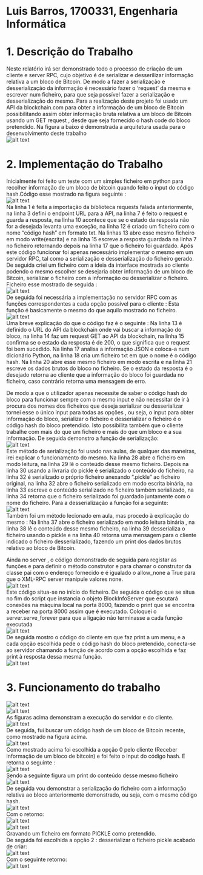 # Luis Barros, 1700331, Engenharia Informática

# 1. Descrição do Trabalho

Neste relatório irá ser demonstrado todo o processo de criação de um cliente e server RPC,
cujo objetivo é de serializar e desserilizar informação relativa a um bloco de Bitcoin. De
modo a fazer a serialização e desserialização da informação é necessário fazer o ‘request’
da mesma e escrever num ficheiro, para que seja possível fazer a serialização e
desserialização do mesmo. Para a realização deste projeto foi usado um API da
blockchain.com para obter a informação de um bloco de Bitcoin possibilitando assim obter
informação bruta relativa a um bloco de Bitcoin usando um GET request , desde que seja
fornecido o hash code do bloco pretendido. Na figura a baixo é demonstrada a arquitetura
usada para o desenvolvimento deste trabalho  <br>
      ![alt text](./images/arquitetura.png )
  
  # 2. Implementação do Trabalho

  Inicialmente foi feito um teste com um simples ficheiro em python para recolher informação
de um bloco de bitcoin quando feito o input do código hash.Código esse mostrado na figura 
seguinte :  <br>
  ![alt text](./images/screen1.png )   
  Na linha 1 é feita a importação da biblioteca requests falada anteriormente, na linha 3 defini
o endpoint URL para a API, na linha 7 é feito o request e guarda a resposta, na linha 10
acontece que se o estado da resposta não for a desejada levanta uma exceção, na linha 12
é criado um ficheiro com o nome “código hash” em formato txt. Na linhas 13 abre esse
mesmo ficheiro em modo write(escrita) e na linha 15 escreve a resposta guardada na linha
7 no ficheiro retornando depois na linha 17 que o ficheiro foi guardado.
Após este código funcionar foi apenas necessário implementar o mesmo em um servidor
RPC, tal como a serialização e desserialização do ficheiro gerado.
De seguida criei um ficheiro com a ideia da interface mostrada ao cliente podendo o mesmo
escolher se desejaria obter informação de um bloco de Bitcoin, serializar o ficheiro com a
informação ou desserializar o ficheiro.
Ficheiro esse mostrado de seguida :  <br>
          ![alt text](./images/screen2.png)       
  De seguida foi necessária a implementação no servidor RPC com as funções correspondentes a cada opção possível para o cliente : 
  Esta função é basicamente o mesmo do que aquilo mostrado no ficheiro. <br>
      ![alt text](./images/screen3.png)     
      Uma breve explicação do que o código faz é o seguinte : Na linha 13 é definido o URL do API da blockchain onde vai buscar a informação do bloco, na linha 14 faz um request GET ao API da blockchain, na linha 15 confirma se o estado da resposta é de 200, o que significa que o request foi bem sucedido. Na linha 17 analisa a informação JSON e coloca-a num dicionário Python, na linha 18 cria um ficheiro txt em que o nome é o código hash. Na linha 20 abre esse mesmo ficheiro em modo escrita e na linha 21 escreve os dados brutos do bloco no ficheiro. Se o estado da resposta é o desejado retorna ao cliente que a informação do bloco foi guardada no ficheiro, caso contrário retorna uma mensagem de erro. 

De modo a que o utilizador apenas necessite de saber o código hash do bloco para funcionar sempre com o mesmo input e não necessitar de ir à procura dos nomes dos ficheiros que deseja serializar ou desserializar tornei esse o único input para todas as opções , ou seja, o input para obter informação do bloco, serializar o ficheiro e desserializar o ficheiro é o código hash do bloco pretendido. Isto possibilita também que o cliente trabalhe com mais do que um ficheiro e mais do que um bloco e a sua informação. 
  De seguida demonstro a função de serialização: <br> 
  ![alt text](./images/screen4.png)    
      Este método de serialização foi usado nas aulas, de qualquer das maneiras, irei explicar o funcionamento do mesmo. 
  Na linha 28 abre o ficheiro em modo leitura, na linha 29 lê o conteúdo desse mesmo ficheiro. Depois na linha 30 usando a livraria do pickle é serializado o conteúdo do ficheiro, na linha 32  é serializado o próprio ficheiro anexando “.pickle” ao ficheiro original, na linha 32 abre o ficheiro serializado em modo escrita binária, na linha 33 escreve o conteúdo serializado no ficheiro também serializado, na linha 34 retorna que o ficheiro serializado foi guardado juntamente com o nome do ficheiro. 
  Para a desserialização a função foi a seguinte:  <br>
  ![alt text](./images/screen5.png) <br>
    Também foi um método lecionado em aula, mas procedo à explicação do mesmo : 
Na linha 37 abre o ficheiro serializado em modo leitura binária , na linha 38 lê o conteúdo desse mesmo ficheiro, na linha 39 desserializa o ficheiro usando o pickle e na linha 40 retorna uma mensagem para o cliente indicado o ficheiro desserializado, fazendo um print dos dados brutos relativo ao bloco de Bitcoin. 

  Ainda no server , o código demonstrado de seguida para registar as funções e para definir o método construtor e para chamar o construtor da classe pai com o endereço fornecido e é igualado o allow_none a True para que o XML-RPC server manipule valores none.  <br>
  ![alt text](./images/screen6.png) <br>
    Este código situa-se no início do ficheiro. De seguida o código que se situa no fim do script que instancia o objeto BlockInfoServer que escutará conexões na máquina local na porta 8000, fazendo o print que se encontra a receber na porta 8000 assim que é executado. Coloquei o server.serve_forever para que a ligação não terminasse a cada função executada <br>
  ![alt text](./images/screen7.png) <br>
    De seguida mostro o código do cliente em que faz print a um menu, e a cada opção escolhida pede o código hash do bloco pretendido, conecta-se ao servidor chamando a função de acordo com a opção escolhida e faz print à resposta dessa mesma função.  <br>
  ![alt text](./images/screen8.png)
  # 3. Funcionamento do trabalho <br>
  ![alt text](./images/screen9.png) <br>
  ![alt text](./images/screen10.png) <br>
  As figuras acima demonstram a execução do servidor e do cliente. <br>
  ![alt text](./images/screen11.png) <br>
  De seguida, fui buscar um código hash de um bloco de Bitcoin recente, como mostrado na figura acima.<br>
  ![alt text](./images/screen12.png)<br>
  Como mostrado acima foi escolhida a opção 0 pelo cliente (Receber informação de um bloco de bitcoin) e foi feito o input do código hash. E retorna o seguinte : <br>
  ![alt text](./images/screen13.png)<br>
  Sendo a seguinte figura um print do conteúdo desse mesmo ficheiro <br>
  ![alt text](./images/screen14.png)<br>
  De seguida vou demonstrar a serialização do ficheiro com a informação relativa ao bloco anteriormente demonstrado, ou seja, com o mesmo código hash. <br>
  ![alt text](./images/screen15.png)<br>
  Com o retorno: <br>
  ![alt text](./images/screen16.png)<br>
  ![alt text](./images/screen17.png)<br>
  Gravando um ficheiro em formato PICKLE como pretendido.<br>
  De seguida foi escolhida a opção 2 : desserializar o ficheiro pickle acabado de criar: <br>
  ![alt text](./images/screen18.png)<br>
  Com o seguinte retorno: <br>
  ![alt text](./images/screen19.png)<br>
  
  
  









